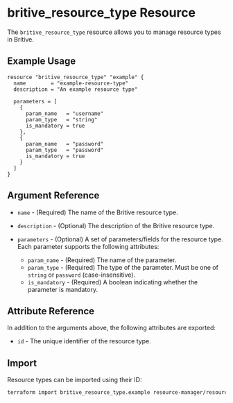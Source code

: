 # britive_resource_type Resource

The `britive_resource_type` resource allows you to manage resource types in Britive.

## Example Usage

```hcl
resource "britive_resource_type" "example" {
  name        = "example-resource-type"
  description = "An example resource type"

  parameters = [
    {
      param_name   = "username"
      param_type   = "string"
      is_mandatory = true
    },
    {
      param_name   = "password"
      param_type   = "password"
      is_mandatory = true
    }
  ]
}
```

## Argument Reference

* `name` - (Required) The name of the Britive resource type.

* `description` - (Optional) The description of the Britive resource type.

* `parameters` - (Optional) A set of parameters/fields for the resource type. Each parameter supports the following attributes:
  * `param_name` - (Required) The name of the parameter.
  * `param_type` - (Required) The type of the parameter. Must be one of `string` or `password` (case-insensitive).
  * `is_mandatory` - (Required) A boolean indicating whether the parameter is mandatory.

## Attribute Reference

In addition to the arguments above, the following attributes are exported:

* `id` - The unique identifier of the resource type.

## Import

Resource types can be imported using their ID:

```sh
terraform import britive_resource_type.example resource-manager/resource-types/<resource_type_id>
```
